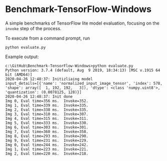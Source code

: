 # Benchmark-TensorFlow-Windows

A simple benchmarks of TensorFlow lite model evaluation, focusing on the `invoke` step of the process.

To execute from a command prompt, run 
```
python evaluate.py
```

Example output:

```
c:\GitHub\Benchmark-TensorFlow-Windows>python evaluate.py
Python version: 3.7.4 (default, Aug  9 2019, 18:34:13) [MSC v.1915 64 bit (AMD64)]
2020-04-26 12:48:37: Initizliaing model
input_details=[{'name': 'normalized_input_image_tensor', 'index': 578, 'shape': array([  1, 192, 192,   3]), 'dtype': <class 'numpy.uint8'>, 'quantization': (0.0078125, 128)}]
2020-04-26 12:48:37: Init done
Img 0, Eval time=356 ms.  Invoke=352.
Img 1, Eval time=339 ms.  Invoke=335.
Img 2, Eval time=338 ms.  Invoke=335.
Img 3, Eval time=310 ms.  Invoke=307.
Img 4, Eval time=315 ms.  Invoke=311.
Img 5, Eval time=333 ms.  Invoke=330.
Img 6, Eval time=303 ms.  Invoke=301.
Img 7, Eval time=360 ms.  Invoke=358.
Img 8, Eval time=293 ms.  Invoke=290.
Img 9, Eval time=231 ms.  Invoke=229.
Img 0, Eval time=244 ms.  Invoke=242.
Img 1, Eval time=223 ms.  Invoke=221.
Img 2, Eval time=220 ms.  Invoke=218.
```
